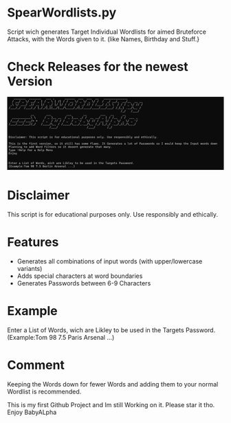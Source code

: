 # SpearWordlists.py
Script wich generates Target Individual Wordlists for aimed Bruteforce Attacks, with the Words given to it. (like Names, Birthday and Stuff.}

# Check Releases for the newest Version
![Screenshot](Screenshot.png)
# Disclaimer
This script is for educational purposes only. Use responsibly and ethically.

# Features
- Generates all combinations of input words (with upper/lowercase variants)
- Adds special characters at word boundaries
- Generates Passwords between 6-9 Characters

# Example
Enter a List of Words, wich are Likley to be used in the Targets Password.
(Example:Tom 98 7.5 Paris Arsenal ...)

# Comment
Keeping the Words down for fewer Words and adding them to your normal Wordlist is recommended.

This is my first Github Project and Im still Working on it. Please star it tho.
Enjoy
BabyALpha



